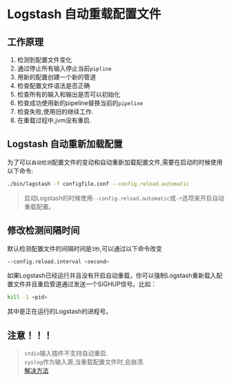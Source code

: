 # Logstash 自动重载配置文件

## 工作原理
1. 检测到配置文件变化  
2. 通过停止所有输入停止当前`pipline`  
3. 用新的配置创建一个新的管道
4. 检查配置文件语法是否正确
5. 检查所有的输入和输出是否可以初始化
6. 检查成功使用新的pipeline替换当前的`pipeline`
7. 检查失败,使用旧的继续工作.
8. 在重载过程中,jvm没有重启.

## Logstash 自动重新加载配置
为了可以`自动检测`配置文件的变动和自动重新加载配置文件,需要在启动的时候使用以下命令:  
```sh
./bin/lagstash -f configfile.conf --config.reload.automatic
```
> 启动Logstash的时候使用`--config.reload.automatic`或`-r`选项来开启自动重载配置。
## 修改检测间隔时间
默认检测配置文件的间隔时间是`3秒`,可以通过以下命令改变
```sh
--config.reload.interval <second>
```
如果Logstash已经运行并且没有开启自动重载，你可以强制Logstash重新载入配置文件并且重启管道通过发送一个SIGHUP信号。比如： 
```sh
kill -1 <pid>
```
其中<pid>是正在运行的Logstash的进程号。

## 注意！！！
>`stdin`输入插件不支持自动重启.  
>`syslog`作为输入源,当重载配置文件时,会崩溃.  
[解决方法](https://github.com/logstash-plugins/logstash-input-syslog/issues/40)
